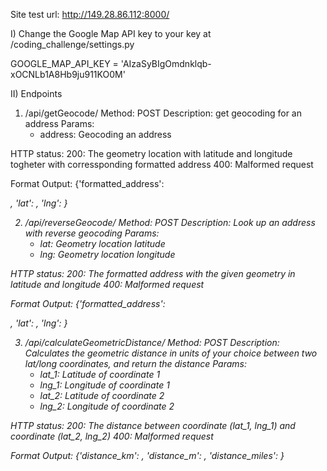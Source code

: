 Site test url: http://149.28.86.112:8000/

I) Change the Google Map API key to your key at /coding_challenge/settings.py

GOOGLE_MAP_API_KEY = 'AIzaSyBIgOmdnklqb-xOCNLb1A8Hb9ju911KO0M'

II) Endpoints

1) /api/getGeocode/
Method: POST
Description: get geocoding for an address
Params:
    + address: Geocoding an address

HTTP status:
    200: The geometry location with latitude and longitude togheter with corressponding formatted address
    400: Malformed request

Format Output:
    {'formatted_address': <address with formated string>, 'lat': <latitude number>, 'lng': <longitude number>}


2) /api/reverseGeocode/
Method: POST
Description: Look up an address with reverse geocoding
Params:
    + lat: Geometry location latitude
    + lng: Geometry location longitude

HTTP status:
    200: The formatted address with the given geometry in latitude and longitude
    400: Malformed request

Format Output:
    {'formatted_address': <address with formated string>, 'lat': <latitude number>, 'lng': <longitude number>}

3) /api/calculateGeometricDistance/
Method: POST
Description: Calculates the geometric distance in units of your choice between two lat/long coordinates, and return the distance
Params:
    + lat_1: Latitude of coordinate 1
    + lng_1: Longitude of coordinate 1
    + lat_2: Latitude of coordinate 2
    + lng_2: Longitude of coordinate 2

HTTP status:
    200: The distance between coordinate (lat_1, lng_1) and coordinate (lat_2, lng_2)
    400: Malformed request

Format Output:
    {'distance_km': <distance in km unit>,
    'distance_m': <distance in metter unit>,
    'distance_miles': <distance in miles unit>}